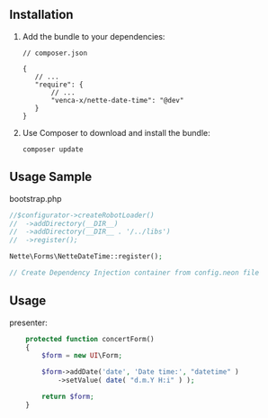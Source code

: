 Installation
------------

 1. Add the bundle to your dependencies:

        // composer.json

        {
           // ...
           "require": {
               // ...
               "venca-x/nette-date-time": "@dev"
           }
        }

 2. Use Composer to download and install the bundle:

        composer update
        


Usage Sample
-------------

bootstrap.php

```php
//$configurator->createRobotLoader()
//	->addDirectory(__DIR__)
//	->addDirectory(__DIR__ . '/../libs')
//	->register();

Nette\Forms\NetteDateTime::register();

// Create Dependency Injection container from config.neon file
```

Usage
-------------
presenter:
```php
    protected function concertForm() 
    {
        $form = new UI\Form;

        $form->addDate('date', 'Date time:', "datetime" )
            ->setValue( date( "d.m.Y H:i" ) ); 

        return $form;
    }
```